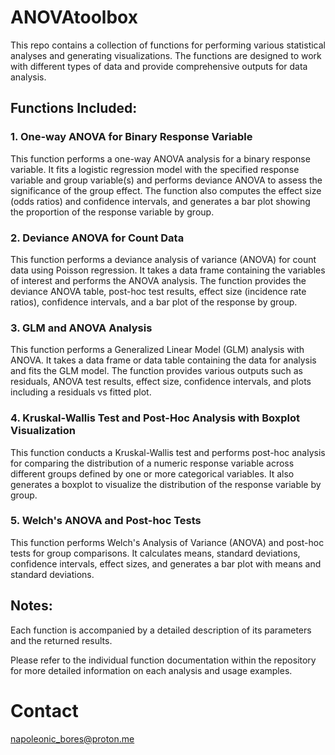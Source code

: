 # ANOVAtoolbox
This repo contains a collection of functions for performing various statistical analyses and generating visualizations. The functions are designed to work with different types of data and provide comprehensive outputs for data analysis.

## Functions Included:
### 1. One-way ANOVA for Binary Response Variable
This function performs a one-way ANOVA analysis for a binary response variable. It fits a logistic regression model with the specified response variable and group variable(s) and performs deviance ANOVA to assess the significance of the group effect. The function also computes the effect size (odds ratios) and confidence intervals, and generates a bar plot showing the proportion of the response variable by group.

### 2. Deviance ANOVA for Count Data
This function performs a deviance analysis of variance (ANOVA) for count data using Poisson regression. It takes a data frame containing the variables of interest and performs the ANOVA analysis. The function provides the deviance ANOVA table, post-hoc test results, effect size (incidence rate ratios), confidence intervals, and a bar plot of the response by group.

### 3. GLM and ANOVA Analysis
This function performs a Generalized Linear Model (GLM) analysis with ANOVA. It takes a data frame or data table containing the data for analysis and fits the GLM model. The function provides various outputs such as residuals, ANOVA test results, effect size, confidence intervals, and plots including a residuals vs fitted plot.

### 4. Kruskal-Wallis Test and Post-Hoc Analysis with Boxplot Visualization
This function conducts a Kruskal-Wallis test and performs post-hoc analysis for comparing the distribution of a numeric response variable across different groups defined by one or more categorical variables. It also generates a boxplot to visualize the distribution of the response variable by group.

### 5. Welch's ANOVA and Post-hoc Tests
This function performs Welch's Analysis of Variance (ANOVA) and post-hoc tests for group comparisons. It calculates means, standard deviations, confidence intervals, effect sizes, and generates a bar plot with means and standard deviations.

## Notes:
Each function is accompanied by a detailed description of its parameters and the returned results.

Please refer to the individual function documentation within the repository for more detailed information on each analysis and usage examples.

# Contact
napoleonic_bores@proton.me
